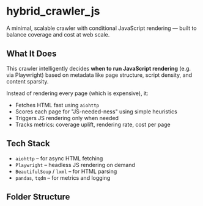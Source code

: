 # hybrid_crawler_js

A minimal, scalable crawler with conditional JavaScript rendering — built to balance coverage and cost at web scale.

## What It Does

This crawler intelligently decides **when to run JavaScript rendering** (e.g. via Playwright) based on metadata like page structure, script density, and content sparsity.

Instead of rendering every page (which is expensive), it:
- Fetches HTML fast using `aiohttp`
- Scores each page for "JS-needed-ness" using simple heuristics
- Triggers JS rendering only when needed
- Tracks metrics: coverage uplift, rendering rate, cost per page

## Tech Stack

- `aiohttp` – for async HTML fetching  
- `Playwright` – headless JS rendering on demand  
- `BeautifulSoup` / `lxml` – for HTML parsing  
- `pandas`, `tqdm` – for metrics and logging

## Folder Structure

